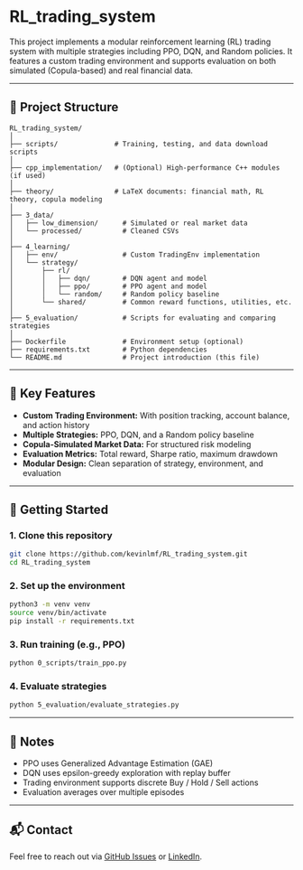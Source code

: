 # RL_trading_system

This project implements a modular reinforcement learning (RL) trading system with multiple strategies including PPO, DQN, and Random policies. It features a custom trading environment and supports evaluation on both simulated (Copula-based) and real financial data.

---

## 📁 Project Structure

```
RL_trading_system/
│
├── scripts/              # Training, testing, and data download scripts
│
├── cpp_implementation/   # (Optional) High-performance C++ modules (if used)
│
├── theory/               # LaTeX documents: financial math, RL theory, copula modeling
│
├── 3_data/
│   ├── low_dimension/      # Simulated or real market data
│   └── processed/          # Cleaned CSVs
│
├── 4_learning/
│   ├── env/                # Custom TradingEnv implementation
│   └── strategy/
│       ├── rl/
│       │   ├── dqn/        # DQN agent and model
│       │   ├── ppo/        # PPO agent and model
│       │   └── random/     # Random policy baseline
│       └── shared/         # Common reward functions, utilities, etc.
│
├── 5_evaluation/           # Scripts for evaluating and comparing strategies
│
├── Dockerfile              # Environment setup (optional)
├── requirements.txt        # Python dependencies
└── README.md               # Project introduction (this file)
```

---

## 🧠 Key Features

- **Custom Trading Environment:** With position tracking, account balance, and action history
- **Multiple Strategies:** PPO, DQN, and a Random policy baseline
- **Copula-Simulated Market Data:** For structured risk modeling
- **Evaluation Metrics:** Total reward, Sharpe ratio, maximum drawdown
- **Modular Design:** Clean separation of strategy, environment, and evaluation

---

## 🚀 Getting Started

### 1. Clone this repository
```bash
git clone https://github.com/kevinlmf/RL_trading_system.git
cd RL_trading_system
```

### 2. Set up the environment
```bash
python3 -m venv venv
source venv/bin/activate
pip install -r requirements.txt
```

### 3. Run training (e.g., PPO)
```bash
python 0_scripts/train_ppo.py
```

### 4. Evaluate strategies
```bash
python 5_evaluation/evaluate_strategies.py
```

---

## 🧩 Notes

- PPO uses Generalized Advantage Estimation (GAE)
- DQN uses epsilon-greedy exploration with replay buffer
- Trading environment supports discrete Buy / Hold / Sell actions
- Evaluation averages over multiple episodes

---

## 📬 Contact

Feel free to reach out via [GitHub Issues](https://github.com/kevinlmf/RL_trading_system/issues) or [LinkedIn](https://www.linkedin.com/in/yourprofile/).
